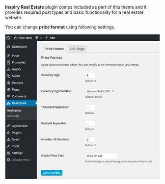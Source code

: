<strong>Inspiry Real Estate</strong> plugin comes included as part of this theme and it provides required post types and basic functionality for a real estate website.

You can change <strong>price format</strong> using following settings.

![Real Places Theme](images/inspiry-plugin/1.png)
